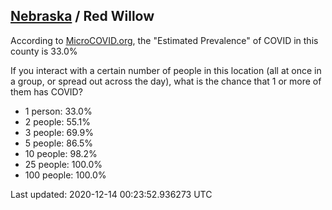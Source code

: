 
## [Nebraska](/united-states/nebraska) / Red Willow

According to [MicroCOVID.org](http://microcovid.org),
the "Estimated Prevalence" of COVID in this county is 33.0%

If you interact with a certain number of people in this location
(all at once in a group, or spread out across the day), what is the chance that
1 or more of them has COVID?

- 1 person: 33.0%
- 2 people: 55.1%
- 3 people: 69.9%
- 5 people: 86.5%
- 10 people: 98.2%
- 25 people: 100.0%
- 100 people: 100.0%

Last updated: 2020-12-14 00:23:52.936273 UTC
